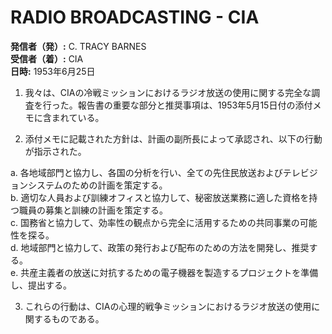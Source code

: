 # RADIO BROADCASTING - CIA

**発信者（発）:** C. TRACY BARNES  
**受信者（着）:** CIA  
**日時:** 1953年6月25日  

1. 我々は、CIAの冷戦ミッションにおけるラジオ放送の使用に関する完全な調査を行った。報告書の重要な部分と推奨事項は、1953年5月15日付の添付メモに含まれている。

2. 添付メモに記載された方針は、計画の副所長によって承認され、以下の行動が指示された。

a. 各地域部門と協力し、各国の分析を行い、全ての先住民放送およびテレビジョンシステムのための計画を策定する。  
b. 適切な人員および訓練オフィスと協力して、秘密放送業務に適した資格を持つ職員の募集と訓練の計画を策定する。  
c. 国務省と協力して、効率性の観点から完全に活用するための共同事業の可能性を探る。  
d. 地域部門と協力して、政策の発行および配布のための方法を開発し、推奨する。  
e. 共産主義者の放送に対抗するための電子機器を製造するプロジェクトを準備し、提出する。  

3. これらの行動は、CIAの心理的戦争ミッションにおけるラジオ放送の使用に関するものである。